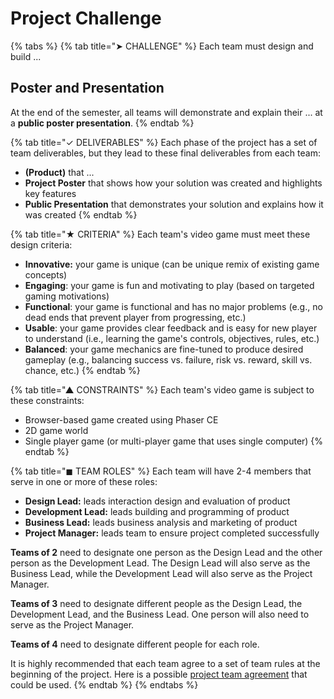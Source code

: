 # Project Challenge

{% tabs %}
{% tab title="➤ CHALLENGE" %}
Each team must design and build ...

## Poster and Presentation

At the end of the semester, all teams will demonstrate and explain their ... at a **public poster presentation**.
{% endtab %}

{% tab title="✓ DELIVERABLES" %}
Each phase of the project has a set of team deliverables, but they lead to these final deliverables from each team:

* **\(Product\)** that ...
* **Project Poster** that shows how your solution was created and highlights key features
* **Public Presentation** that demonstrates your solution and explains how it was created
{% endtab %}

{% tab title="★ CRITERIA" %}
Each team's video game must meet these design criteria:

* **Innovative:** your game is unique \(can be unique remix of existing game concepts\)
* **Engaging**: your game is fun and motivating to play \(based on targeted gaming motivations\)
* **Functional**: your game is functional and has no major problems \(e.g., no dead ends that prevent player from progressing, etc.\)
* **Usable**: your game provides clear feedback and is easy for new player to understand \(i.e., learning the game's controls, objectives, rules, etc.\)
* **Balanced**: your game mechanics are fine-tuned to produce desired gameplay \(e.g., balancing success vs. failure, risk vs. reward, skill vs. chance, etc.\)
{% endtab %}

{% tab title="▲ CONSTRAINTS" %}
Each team's video game is subject to these constraints:

* Browser-based game created using Phaser CE
* 2D game world
* Single player game \(or multi-player game that uses single computer\)
{% endtab %}

{% tab title="◼ TEAM ROLES" %}
Each team will have 2-4 members that serve in one or more of these roles:

* **Design Lead:** leads interaction design and evaluation of product
* **Development Lead:** leads building and programming of product
* **Business Lead:** leads business analysis and marketing of product
* **Project Manager:** leads team to ensure project completed successfully

**Teams of 2** need to designate one person as the Design Lead and the other person as the Development Lead. The Design Lead will also serve as the Business Lead, while the Development Lead will also serve as the Project Manager.

**Teams of 3** need to designate different people as the Design Lead, the Development Lead, and the Business Lead. One person will also need to serve as the Project Manager.

**Teams of 4** need to designate different people for each role.

It is highly recommended that each team agree to a set of team rules at the beginning of the project. Here is a possible [project team agreement](https://drive.google.com/open?id=11OySnAbGoev728UWsiaUk818CputNZFJ291MJNwkRwc) that could be used.
{% endtab %}
{% endtabs %}

